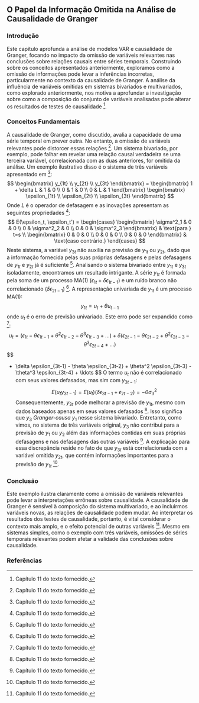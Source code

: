 ## O Papel da Informação Omitida na Análise de Causalidade de Granger

### Introdução
Este capítulo aprofunda a análise de modelos VAR e causalidade de Granger, focando no impacto da omissão de variáveis relevantes nas conclusões sobre relações causais entre séries temporais.  Construindo sobre os conceitos apresentados anteriormente, exploramos como a omissão de informações pode levar a inferências incorretas, particularmente no contexto da causalidade de Granger. A análise da influência de variáveis omitidas em sistemas bivariados e multivariados, como explorado anteriormente,  nos motiva a aprofundar a investigação sobre como a composição do conjunto de variáveis analisadas pode alterar os resultados de testes de causalidade [^1].

### Conceitos Fundamentais

A causalidade de Granger, como discutido, avalia a capacidade de uma série temporal em prever outra. No entanto, a omissão de variáveis relevantes pode distorcer essas relações [^1]. Um sistema bivariado, por exemplo, pode falhar em revelar uma relação causal verdadeira se uma terceira variável, correlacionada com as duas anteriores, for omitida da análise. Um exemplo ilustrativo disso é o sistema de três variáveis apresentado em [^1]:
$$
\begin{bmatrix} y_{1t} \\ y_{2t} \\ y_{3t} \end{bmatrix} = \begin{bmatrix} 1 + \delta L & 1 & 0 \\ 0 & 1 & 0 \\ 0 & L & 1 \end{bmatrix} \begin{bmatrix} \epsilon_{1t} \\ \epsilon_{2t} \\ \epsilon_{3t} \end{bmatrix}
$$
Onde $L$ é o operador de defasagem e as inovações apresentam as seguintes propriedades [^1]:
$$
E(\epsilon_t, \epsilon_t') = \begin{cases}
\begin{bmatrix} \sigma^2_1 & 0 & 0 \\ 0 & \sigma^2_2 & 0 \\ 0 & 0 & \sigma^2_3 \end{bmatrix} & \text{para } t=s \\
\begin{bmatrix} 0 & 0 & 0 \\ 0 & 0 & 0 \\ 0 & 0 & 0 \end{bmatrix} & \text{caso contrário.}
\end{cases}
$$
Neste sistema, a variável $y_{3t}$ não auxilia na previsão de $y_{1t}$ ou $y_{2t}$, dado que a informação fornecida pelas suas próprias defasagens e pelas defasagens de $y_{1t}$ e $y_{2t}$ já é suficiente [^1]. Analisando o sistema bivariado entre $y_{1t}$ e $y_{3t}$ isoladamente, encontramos um resultado intrigante. A série $y_{1t}$ é formada pela soma de um processo MA(1) $(\epsilon_{1t} + \delta \epsilon_{1t-1})$ e um ruído branco não correlacionado $(\delta \epsilon_{2t-1})$ [^1].  A representação univariada de $y_{1t}$ é um processo MA(1):
$$
y_{1t} = u_t + \theta u_{t-1}
$$
onde $u_t$ é o erro de previsão univariado. Este erro pode ser expandido como [^1]:
$$
u_t = (\epsilon_{1t} - \theta\epsilon_{1t-1} + \theta^2\epsilon_{1t-2} - \theta^3\epsilon_{1t-3} + \ldots) + \delta(\epsilon_{2t-1} - \theta\epsilon_{2t-2} + \theta^2\epsilon_{2t-3} - \theta^3\epsilon_{2t-4} + \ldots)
$$
$$
+ \delta \epsilon_{3t-1} - \theta \epsilon_{3t-2} + \theta^2 \epsilon_{3t-3} - \theta^3 \epsilon_{3t-4} + \ldots
$$
O termo $u_t$ não é correlacionado com seus valores defasados, mas sim com $y_{3t-1}$:
$$
E(u_t y_{3t-1}) = E(u_t) (\delta\epsilon_{3t-1} + \epsilon_{2t-2}) = - \theta\sigma^2_3
$$
Consequentemente, $y_{3t}$ pode melhorar a previsão de $y_{1t}$, mesmo com dados baseados apenas em seus valores defasados [^1].  Isso significa que $y_3$ *Granger-causa* $y_1$ nesse sistema bivariado. Entretanto, como vimos, no sistema de três variáveis original, $y_3$ não contribui para a previsão de $y_1$ ou $y_2$ além das informações contidas em suas próprias defasagens e nas defasagens das outras variáveis [^1].  A explicação para essa discrepância reside no fato de que $y_{3t}$ está correlacionada com a variável omitida $y_{2t}$, que contém informações importantes para a previsão de $y_{1t}$ [^1].

### Conclusão
Este exemplo ilustra claramente como a omissão de variáveis relevantes pode levar a interpretações errôneas sobre causalidade. A causalidade de Granger é sensível à composição do sistema multivariado, e ao incluirmos variáveis novas, as relações de causalidade podem mudar. Ao interpretar os resultados dos testes de causalidade, portanto,  é vital considerar o contexto mais amplo, e o efeito potencial de outras variáveis [^1]. Mesmo em sistemas simples, como o exemplo com três variáveis, omissões de séries temporais relevantes podem afetar a validade das conclusões sobre causalidade.

### Referências
[^1]: Capítulo 11 do texto fornecido.
<!-- END -->

